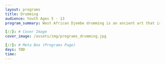 ```yaml
---
layout: programs
title: Drumming
audience: Youth Ages 5 - 13
program_summary: West African Djembe drumming is an ancient art that is fun! The youth learn easy drumming patterns, phrases and rhythmic sounds, while also learning about their culture and history.

[//]: # Cover Image
cover_image: /assets/img/programs_drumming.jpg

[//]: # Meta Box (Programs Page)
days: TBD
time:
---
```

